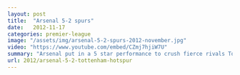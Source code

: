 ```yaml
---
layout: post
title:  "Arsenal 5-2 spurs"
date:   2012-11-17
categories: premier-league
image: "/assets/img/arsenal-5-2-spurs-2012-november.jpg"
video: "https://www.youtube.com/embed/CZmj7hjiW7U"
summary: "Arsenal put in a 5 star performance to crush fierce rivals Tottenham 5-2. Adebayor opened the scoring before a reckless tackle saw him sent off. Mertesacker equalised before Podolski and Giroud set Arsenal on their way to a memorable victory. "
url: 2012/arsenal-5-2-tottenham-hotspur
---
```


